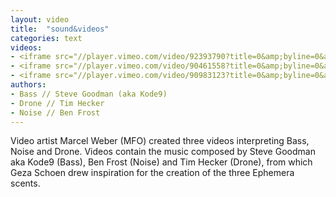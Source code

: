 ```yaml
---
layout: video
title:  "sound&videos"
categories: text
videos:
- <iframe src="//player.vimeo.com/video/92393790?title=0&amp;byline=0&amp;portrait=0&amp;color=ff555d" width="480" height="270" frameborder="0" webkitallowfullscreen mozallowfullscreen allowfullscreen></iframe>
- <iframe src="//player.vimeo.com/video/90461558?title=0&amp;byline=0&amp;portrait=0&amp;color=ff555d" width="480" height="269" frameborder="0" webkitallowfullscreen mozallowfullscreen allowfullscreen></iframe>
- <iframe src="//player.vimeo.com/video/90983123?title=0&amp;byline=0&amp;portrait=0&amp;color=ff555d" width="480" height="270" frameborder="0" webkitallowfullscreen mozallowfullscreen allowfullscreen></iframe>
authors:
- Bass // Steve Goodman (aka Kode9)
- Drone // Tim Hecker
- Noise // Ben Frost
---
```


Video artist Marcel Weber (MFO) created three videos interpreting Bass, Noise and Drone. Videos contain the music composed by Steve Goodman aka Kode9 (Bass), Ben Frost (Noise) and Tim Hecker (Drone), from which Geza Schoen drew inspiration for the creation of the three Ephemera scents.
